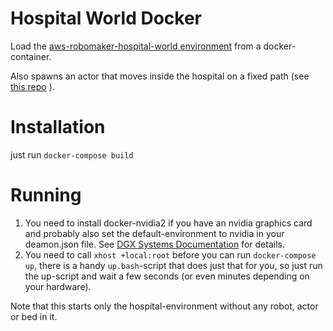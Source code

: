 # Hospital World Docker
Load the [aws-robomaker-hospital-world environment](https://github.com/aws-robotics/aws-robomaker-hospital-world) from a docker-container.

Also spawns an actor that moves inside the hospital on a fixed path (see [this repo](../../../gazebo-actor-in-hospital) ).

# Installation
just run `docker-compose build`

# Running
1. You need to install docker-nvidia2 if you have an nvidia graphics card and probably also set the default-environment to nvidia in your deamon.json file. See [DGX Systems Documentation](https://docs.nvidia.com/dgx/nvidia-container-runtime-upgrade/index.html) for details.
1. You need to call `xhost +local:root` before you can run `docker-compose up`, there is a handy `up.bash`-script that does just that for you, so just run the up-script and wait a few seconds (or even minutes depending on your hardware).

Note that this starts only the hospital-environment without any robot, actor or bed in it.
